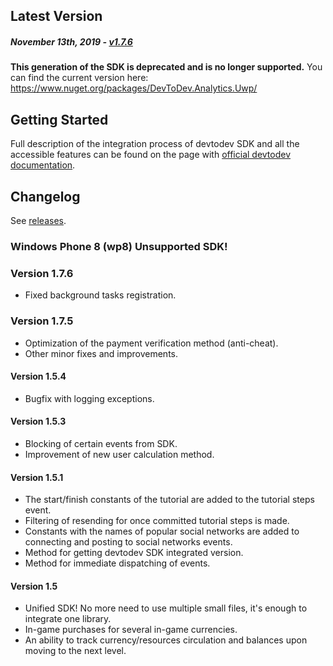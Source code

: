 Latest Version 
--------------
##### _November 13th, 2019_ - [v1.7.6](https://github.com/devtodev-analytics/winstore-sdk/releases/latest)

**This generation of the SDK is deprecated and is no longer supported.**
You can find the current version here: https://www.nuget.org/packages/DevToDev.Analytics.Uwp/

Getting Started
---------------
Full description of the integration process of devtodev SDK and all the accessible features can be found on the page with [official devtodev documentation](https://www.devtodev.com/help/65).


Changelog
---------
See [releases](https://github.com/devtodev-analytics/winstore-sdk/releases).

### Windows Phone 8  (wp8)  Unsupported SDK!

### Version 1.7.6
* Fixed background tasks registration.

### Version 1.7.5
* Optimization of the payment verification method (anti-cheat).
* Other minor fixes and improvements.

#### Version 1.5.4 
* Bugfix with logging exceptions.

#### Version 1.5.3
* Blocking of certain events from SDK.
* Improvement of new user calculation method.

#### Version 1.5.1
* The start/finish constants of the tutorial are added to the tutorial steps event.
* Filtering of resending for once committed tutorial steps is made.
* Constants with the names of popular social networks are added to connecting and posting to social networks events.
* Method for getting devtodev SDK integrated version.
* Method for immediate dispatching of events.

#### Version 1.5 
* Unified SDK! No more need to use multiple small files, it's enough to integrate one library.
* In-game purchases for several in-game currencies.
* An ability to track currency/resources circulation and balances upon moving to the next level.
